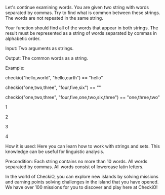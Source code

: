 Let's continue examining words. You are given two string with words separated by commas. Try to find what is common between these strings. The words are not repeated in the same string.

Your function should find all of the words that appear in both strings. The result must be represented as a string of words separated by commas in alphabetic order.

Input: Two arguments as strings.

Output: The common words as a string.

Example:

checkio("hello,world", "hello,earth") == "hello"

checkio("one,two,three", "four,five,six") == ""

checkio("one,two,three", "four,five,one,two,six,three") == "one,three,two"

    

1

2

3

4

How it is used: Here you can learn how to work with strings and sets. This knowledge can be useful for linguistic analysis.

Precondition:
Each string contains no more than 10 words.
All words separated by commas.
All words consist of lowercase latin letters.

In the world of CheckiO, you can explore new islands by solving missions and earning points solving challenges in the island that you have opened. We have over 100 missions for you to discover and play here at CheckiO!
